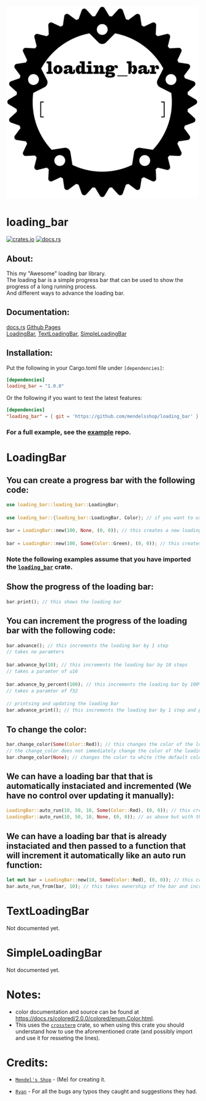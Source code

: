# <img src="logo.png" width="500" height="500">
# loading_bar 
[![crates.io](https://img.shields.io/crates/v/loading_bar.svg)](https://crates.io/crates/loading_bar)
[![docs.rs](https://img.shields.io/docsrs/loading_bar)](https://docs.rs/loading_bar/latest/loading_bar)
## About:
This my "Awesome" loading bar library.
<br>
The loading bar is a simple progress bar that can be used to show the progress of a long running process.
<br>
And different ways to advance the loading bar.
<br>
## Documentation:
[docs.rs](https://docs.rs/loading_bar/latest/loading_bar) [Github Pages](https://mendelsshop.github.io/loading_bar/doc/loading_bar/index.html)
<br>
[LoadingBar](https://github.com/mendelsshop/loading_bar#LoadingBar),
[TextLoadingBar](https://github.com/mendelsshop/loading_bar#TextLoadingBar),
[SimpleLoadingBar](https://github.com/mendelsshop/loading_bar#SimpleLoadingBar)

## Installation:
Put the following in your Cargo.toml file under `[dependencies]`: 
```toml
[dependencies]
loading_bar = "1.0.0"
```
Or the following if you want to test the latest features:

```toml
[dependencies]
"loading_bar" = { git = 'https://github.com/mendelsshop/loading_bar' }
```

### For a full example, see the [example](https://github.com/mendelsshop/load_test) repo.

# LoadingBar
## You can create a progress bar with the following code:
```rust
use loading_bar::loading_bar::LoadingBar;

use loading_bar::{loading_bar::LoadingBar, Color}; // if you want to use the color feature

bar = LoadingBar::new(100, None, (0, 0)); // this creates a new loading bar with 100 steps and the default color at position 0,0

bar = LoadingBar::new(100, Some(Color::Green), (0, 0)); // this creates a new loading bar with 100 steps and the green color
``` 
### Note the following examples assume that you have imported the [`loading_bar`](https://crates.io/crates/loading_bar) crate.

## Show the progress of the loading bar:
```rust
bar.print(); // this shows the loading bar
```

## You can increment the progress of the loading bar with the following code:

```rust
bar.advance(); // this increments the loading bar by 1 step
// takes no paramters

bar.advance_by(10); // this increments the loading bar by 10 steps
// takes a paramter of u16

bar.advance_by_percent(100); // this increments the loading bar by 100%
// takes a paramter of f32

// printsing and updating the loading bar
bar.advance_print(); // this increments the loading bar by 1 step and prints the current progress (each method has a print option)
```

## To change the color:

```rust
bar.change_color(Some(Color::Red)); // this changes the color of the loading bar to red
// the change_color does not immediately change the color of the loading bar, it only changes the color when the next step is incremented when you print the bar next
bar.change_color(None); // changes the color to white (the default color)
```

## We can have a loading bar that that is automatically instaciated and incremented (We have no control over updating it manually):
```rust
LoadingBar::auto_run(10, 50, 10, Some(Color::Red), (0, 0)); // this creates a new loading bar lasts 10 seconds, with a length of 50, and starts at 10 bars with the color red.
LoadingBar::auto_run(10, 50, 10, None, (0, 0)); // as above but with the default color
```

## We can have a loading bar that is already instaciated and then passed to a function that will increment it automatically like an auto run function:
```rust
let mut bar = LoadingBar::new(10, Some(Color::Red), (0, 0)); // this creates a new loading bar with 10 steps and the red color
bar.auto_run_from(bar, 10); // this takes ownership of the bar and increments automatically to the end in a duration of 10 seconds
```

# TextLoadingBar
Not documented yet.
# SimpleLoadingBar
Not documented yet.
# Notes:
- color documentation and source can be found at https://docs.rs/colored/2.0.0/colored/enum.Color.html.
- This uses the [`crossterm`](https://docs.rs/crossterm/latest/crossterm/) crate, so when using this crate you should understand how to use the aforementioned crate (and possibly import and use it for resseting the lines).

# Credits:
- [`Mendel's Shop`](https://github.com/mendelsshop.com) - (Me) for creating it.

- [`Ryan`](https://github.com/BeaconBrigade) - For all the bugs any typos they caught and suggestions they had.
